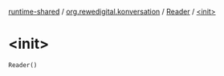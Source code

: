 [runtime-shared](../../index.md) / [org.rewedigital.konversation](../index.md) / [Reader](index.md) / [&lt;init&gt;](./-init-.md)

# &lt;init&gt;

`Reader()`